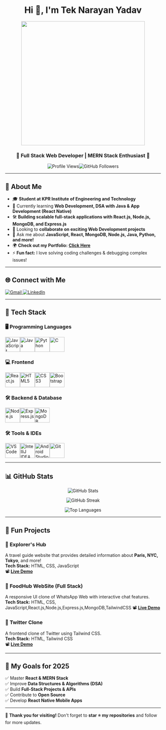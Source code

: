 <h1 align="center">Hi 👋, I'm Tek Narayan Yadav</h1>
<p align="center">
  <img src="https://i.pinimg.com/originals/47/f0/34/47f0342cec72b800463bf003eac1257e.gif" width="400px">
</p>
<h3 align="center">🚀 Full Stack Web Developer | MERN Stack Enthusiast 🚀</h3>

<p align="center">
  <img src="https://komarev.com/ghpvc/?username=Siddhartha34y&label=Profile%20views&color=blue&style=flat" alt="Profile Views"><img src="https://img.shields.io/github/followers/Siddhartha34y?label=Followers&style=social" alt="GitHub Followers"></p>

---

## 🚀 About Me  
- 🎓 **Student at KPR Institute of Engineering and Technology**  
- 🌱 Currently learning **Web Development, DSA with Java & App Development (React Native)**  
- 🛠 **Building scalable full-stack applications with React.js, Node.js, MongoDB, and Express.js**  
- 👯 Looking to **collaborate on exciting Web Development projects**  
- 💬 Ask me about **JavaScript, React, MongoDB, Node.js, Java, Python, and more!**  
- 🌍 **Check out my Portfolio:** **[Click Here](https://imaginative-conkies-077921.netlify.app/)**  
- ⚡ **Fun fact:** I love solving coding challenges & debugging complex issues!  

---

## 🌐 Connect with Me  
<p align="left"><a href="mailto:23cs188@kpriet.ac.in"><img src="https://img.shields.io/badge/Gmail-D14836?style=for-the-badge&logo=gmail&logoColor=white" alt="Gmail">
  </a><a href="https://www.linkedin.com/in/tek-narayan-yadav-108938289"><img src="https://img.shields.io/badge/LinkedIn-0077B5?style=for-the-badge&logo=linkedin&logoColor=white" alt="LinkedIn"></a></p>

---

## 🚀 Tech Stack  
### 🖥️ Programming Languages  
<p align="left"><img width="48" height="48" src="https://img.icons8.com/color/48/javascript.png" alt="JavaScript"/><img width="48" height="48" src="https://img.icons8.com/color/48/java-coffee-cup-logo.png" alt="Java"/><img width="48" height="48" src="https://img.icons8.com/color/48/python.png" alt="Python"/><img width="48" height="48" src="https://img.icons8.com/color/48/c-programming.png" alt="C"/></p>

### 💻 Frontend  
<p align="left"><img width="48" height="48" src="https://img.icons8.com/color/48/react-native.png" alt="React.js"/><img width="48" height="48" src="https://img.icons8.com/color/48/html-5.png" alt="HTML5"/><img width="48" height="48" src="https://img.icons8.com/color/48/css3.png" alt="CSS3"/><img width="48" height="48" src="https://img.icons8.com/color/48/bootstrap.png" alt="Bootstrap"/></p>

### 🛠 Backend & Database  
<p align="left"><img width="48" height="48" src="https://img.icons8.com/color/48/nodejs.png" alt="Node.js"/><img width="48" height="48" src="https://img.icons8.com/external-tal-revivo-color-tal-revivo/48/external-express-a-minimal-and-flexible-node-js-web-application-framework-logo-color-tal-revivo.png" alt="Express.js"/><img width="48" height="48" src="https://img.icons8.com/color/48/mongodb.png" alt="MongoDB"/></p>


### 🛠 Tools & IDEs  
<p align="left"><img width="48" height="48" src="https://img.icons8.com/color/48/visual-studio-code-2019.png" alt="VS Code"/><img width="48" height="48" src="https://img.icons8.com/color/48/intellij-idea.png" alt="IntelliJ IDEA"/><img width="48" height="48" src="https://img.icons8.com/color/48/android-studio--v2.png" alt="Android Studio"/><img width="48" height="48" src="https://img.icons8.com/color/48/git.png" alt="Git"/></p>

---

## 📊 GitHub Stats  
<p align="center">
  <img src="https://github-readme-stats.vercel.app/api?username=Siddhartha34y&show_icons=true&theme=tokyonight" alt="GitHub Stats"></p><p align="center"><img src="https://github-readme-streak-stats.herokuapp.com/?user=Siddhartha34y&theme=dark" alt="GitHub Streak"></p><p align="center"><img src="https://github-readme-stats.vercel.app/api/top-langs/?username=Siddhartha34y&layout=compact&theme=radical" alt="Top Languages"></p>

---

## 🎯 Fun Projects  
### 🌟 **Explorer's Hub**  
A travel guide website that provides detailed information about **Paris, NYC, Tokyo**, and more!  
**Tech Stack:** HTML, CSS, JavaScript  
📽 **[Live Demo](https://your-project-link.com)**  

### 🌟 **FoodHub WebSite (Full Stack)**  
A responsive UI clone of WhatsApp Web with interactive chat features.  
**Tech Stack:** HTML, CSS, JavaScript,React.js,Node.js,Express.js,MongoDB,TailwindCSS 
📽 **[Live Demo](https://your-project-link.com)**  

### 🌟 **Twitter Clone**  
A frontend clone of Twitter using Tailwind CSS.  
**Tech Stack:** HTML, Tailwind CSS  
📽 **[Live Demo](https://your-project-link.com)** 


---

## 🎯 My Goals for 2025  
✅ Master **React & MERN Stack**  
✅ Improve **Data Structures & Algorithms (DSA)**  
✅ Build **Full-Stack Projects & APIs**  
✅ Contribute to **Open Source**  
✅ Develop **React Native Mobile Apps**  

---

🚀 **Thank you for visiting!** Don't forget to **star ⭐ my repositories** and follow for more updates.  

